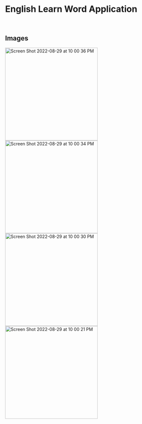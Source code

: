 # English Learn Word Application

<br>

## Images
<img width="300" alt="Screen Shot 2022-08-29 at 10 00 36 PM" src="https://user-images.githubusercontent.com/73075252/187277624-2c2f1687-89a6-4f99-ae6d-5125dbbc0e15.png">
<img width="300" alt="Screen Shot 2022-08-29 at 10 00 34 PM" src="https://user-images.githubusercontent.com/73075252/187277652-be84a00c-0cb4-449c-a07b-e48a15832279.png">
<img width="300" alt="Screen Shot 2022-08-29 at 10 00 30 PM" src="https://user-images.githubusercontent.com/73075252/187277662-5766109b-6685-4352-8586-e18b2cf53d85.png">
<img width="300" alt="Screen Shot 2022-08-29 at 10 00 21 PM" src="https://user-images.githubusercontent.com/73075252/187277666-17b147fe-a106-4827-a4c8-fe487c39eb64.png">
